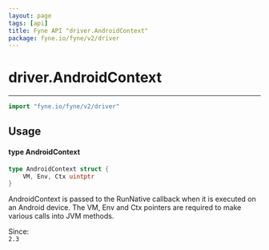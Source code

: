 ```yaml
---
layout: page
tags: [api]
title: Fyne API "driver.AndroidContext"
package: fyne.io/fyne/v2/driver
---
```


# driver.AndroidContext
---
```go
import "fyne.io/fyne/v2/driver"
```

## Usage

#### type AndroidContext

```go
type AndroidContext struct {
	VM, Env, Ctx uintptr
}
```

AndroidContext is passed to the RunNative callback when it is executed on an Android device. The VM, Env and Ctx pointers are required to make various calls into JVM methods.


<div class="since">Since: <code>
2.3</code></div>

